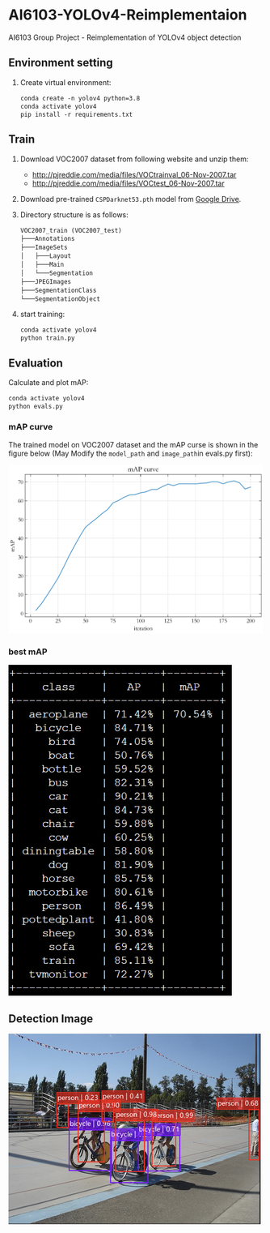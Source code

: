 # AI6103-YOLOv4-Reimplementaion

AI6103 Group Project - Reimplementation of YOLOv4 object detection

## Environment setting

1. Create virtual environment:

   ```shell
   conda create -n yolov4 python=3.8
   conda activate yolov4
   pip install -r requirements.txt
   ```

## Train

1. Download VOC2007 dataset from following website and unzip them:

   - http://pjreddie.com/media/files/VOCtrainval_06-Nov-2007.tar
   - http://pjreddie.com/media/files/VOCtest_06-Nov-2007.tar

2. Download pre-trained `CSPDarknet53.pth` model from [Google Drive](https://drive.google.com/file/d/1xqj_yx1Y_jz_UPHzzgNfNAcADtQSbDII/view?usp=share_link).

3. Directory structure is as follows:

   ```txt
   VOC2007_train (VOC2007_test)
   ├───Annotations
   ├───ImageSets
   │   ├───Layout
   │   ├───Main
   │   └───Segmentation
   ├───JPEGImages
   ├───SegmentationClass
   └───SegmentationObject
   ```

4. start training:

   ```shell
   conda activate yolov4
   python train.py
   ```

## Evaluation

Calculate and plot mAP:

```shell
conda activate yolov4
python evals.py
```

### mAP curve

The trained model on VOC2007 dataset and the mAP curse is shown in the figure below (May Modify the `model_path` and `image_path`in evals.py first):

![mAP Curve](mAP_Curve.png)

### best mAP

![mAP](map.png)

## Detection Image

![Detection Image](resultSample1.png)

